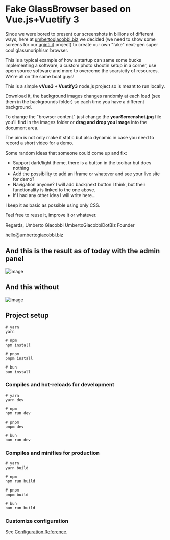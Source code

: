 # Fake GlassBrowser based on Vue.js+Vuetify 3
Since we were bored to present our screenshots in billions of different ways, here at [umbertogiacobbi.biz](https://umbertogiacobbi.biz) we decided (we need to show some screens for our [aginti.it](https://aginti.it) project) to create our own "fake" next-gen super cool glassmoriphism browser.

This is a typical example of how a startup can same some bucks implementing a software, a custom photo shootin setup in a corner, use open source software and more to overcome the scarsicity of resources. We're all on the same boat guys!

This is a simple **vVue3 + Vuetify3** node.js project so is meant to run locally.

Download it, the background images changes randomly at each load (see them in the backgrounds folder) so each time you have a different background.

To change the "browser content" just change the **yourScreenshot.jpg** file you'll find in the images folder or **drag and drop you image** into the document area.

The aim is not only make it static but also dynamic in case you need to record a short video for a demo.

Some random ideas that someone could come up and fix:

 - Support dark/light theme, there is a button in the toolbar but does nothing
 - Add the possibility to add an iframe or whatever and see your live site for demo?
 - Navigation anyone? I will add back/next button I think, but their functionality is linked to the one above.
 - If I had any other idea I will write here...

I keep it as basic as possible using only CSS.

Feel free to reuse it, improve it or whatever.

Regards, Umberto Giacobbi
UmbertoGiacobbiDotBiz Founder

hello@umbertogiacobbi.biz

## And this is the result as of today with the admin panel
![image](https://github.com/umbertotechnopreneur/glassBrowser/assets/12001165/7fc8ad34-37c5-4794-8df2-863ec2aaf6b4)
## And this without
![image](https://github.com/umbertotechnopreneur/glassBrowser/assets/12001165/36cf1073-dc7f-41ab-a078-712481117aca)

## Project setup

```
# yarn
yarn

# npm
npm install

# pnpm
pnpm install

# bun
bun install
```

### Compiles and hot-reloads for development

```
# yarn
yarn dev

# npm
npm run dev

# pnpm
pnpm dev

# bun
bun run dev
```

### Compiles and minifies for production

```
# yarn
yarn build

# npm
npm run build

# pnpm
pnpm build

# bun
bun run build
```

### Customize configuration

See [Configuration Reference](https://vitejs.dev/config/).
